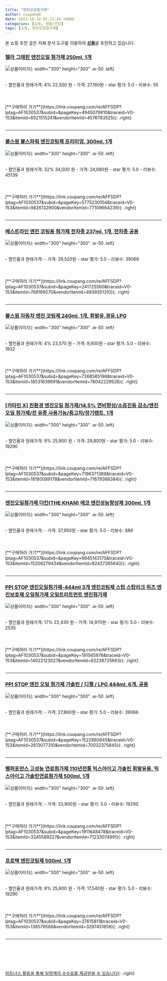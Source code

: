 ```yaml
---
title: "엔진오일첨가제"
author: coupang6
date: 2023-10-10 01:11:24 +0800
categories: [쇼핑, 생활/건강]
tags: [쇼핑, 엔진오일첨가제]
---
```


본 쇼핑 추천 글은 자체 분석 도구를 이용하여 [**상품**](https://link.coupang.com/a/bao1ui)을 추천하고 있습니다.

### [헬라 그래핀 엔진오일 첨가제 250ml, 1개](https://link.coupang.com/re/AFFSDP?lptag=AF1030537&subid=&pageKey=4945079810&traceid=V0-153&itemId=6521515241&vendorItemId=4576783525)

![상품이미지](https://thumbnail7.coupangcdn.com/thumbnails/remote/230x230ex/image/retail/images/22155258826805-7658b018-66d1-4065-9eb4-f0ae050c0fa7.jpg){: width="300" height="300" .w-50 .left}


<br>
- 할인율과 원래가격: 4%  22,500   원
- 가격: 27,160원
- star 평가: 5.0
- 리뷰수: 55
<br>
<br>
<br>
<br>
[**구매하러 가기**](https://link.coupang.com/re/AFFSDP?lptag=AF1030537&subid=&pageKey=4945079810&traceid=V0-153&itemId=6521515241&vendorItemId=4576783525){: .right}
<br>
<br>

---

### [불스원 불스파워 엔진코팅제 프리미엄, 300ml, 1개](https://link.coupang.com/re/AFFSDP?lptag=AF1030537&subid=&pageKey=5775230104&traceid=V0-153&itemId=9826132900&vendorItemId=77109664239)

![상품이미지](https://thumbnail8.coupangcdn.com/thumbnails/remote/230x230ex/image/rs_quotation_api/ndbghudq/fa36328812394d63a8ee80ed50c241a0.jpg){: width="300" height="300" .w-50 .left}


<br>
- 할인율과 원래가격: 32%  34,000   원
- 가격: 24,680원
- star 평가: 5.0
- 리뷰수: 45139
<br>
<br>
<br>
<br>
[**구매하러 가기**](https://link.coupang.com/re/AFFSDP?lptag=AF1030537&subid=&pageKey=5775230104&traceid=V0-153&itemId=9826132900&vendorItemId=77109664239){: .right}
<br>
<br>

---

### [베스트라인 엔진 코팅용 첨가제 전차종 237ml, 1개, 전차종 공용](https://link.coupang.com/re/AFFSDP?lptag=AF1030537&subid=&pageKey=241725560&traceid=V0-153&itemId=768169270&vendorItemId=4939351310)

![상품이미지](https://thumbnail10.coupangcdn.com/thumbnails/remote/230x230ex/image/retail/images/682037024585842-1d054577-6402-491c-8d78-c4d3c7b4b596.jpg){: width="300" height="300" .w-50 .left}


<br>
- 할인율과 원래가격: 
- 가격: 29,520원
- star 평가: 5.0
- 리뷰수: 39066
<br>
<br>
<br>
<br>
[**구매하러 가기**](https://link.coupang.com/re/AFFSDP?lptag=AF1030537&subid=&pageKey=241725560&traceid=V0-153&itemId=768169270&vendorItemId=4939351310){: .right}
<br>
<br>

---

### [불스원 자동차 엔진 코팅제 240ml, 1개, 휘발유,경유,LPG](https://link.coupang.com/re/AFFSDP?lptag=AF1030537&subid=&pageKey=7268565196&traceid=V0-153&itemId=18531639691&vendorItemId=78042229526)

![상품이미지](https://thumbnail9.coupangcdn.com/thumbnails/remote/230x230ex/image/retail/images/5044489057357617-0fe881b6-3535-4765-a062-dd1a5f5eca71.jpg){: width="300" height="300" .w-50 .left}


<br>
- 할인율과 원래가격: 4%  23,570   원
- 가격: 9,900원
- star 평가: 5.0
- 리뷰수: 1932
<br>
<br>
<br>
<br>
[**구매하러 가기**](https://link.coupang.com/re/AFFSDP?lptag=AF1030537&subid=&pageKey=7268565196&traceid=V0-153&itemId=18531639691&vendorItemId=78042229526){: .right}
<br>
<br>

---

### [[카타민 X] 친환경 엔진오일 첨가제/14.5% 연비향상/소음진동 감소/엔진오일 첨가제/전 유종 사용가능/중고차/장기렌트, 1개](https://link.coupang.com/re/AFFSDP?lptag=AF1030537&subid=&pageKey=7196371389&traceid=V0-153&itemId=18180089178&vendorItemId=71679368384)

![상품이미지](https://thumbnail6.coupangcdn.com/thumbnails/remote/230x230ex/image/vendor_inventory/1607/7feebd34bf5d5b0a3e36711c6d223f27d9178c01b999da94efe4832d476c.jpg){: width="300" height="300" .w-50 .left}


<br>
- 할인율과 원래가격: 9%  25,900   원
- 가격: 29,800원
- star 평가: 5.0
- 리뷰수: 19290
<br>
<br>
<br>
<br>
[**구매하러 가기**](https://link.coupang.com/re/AFFSDP?lptag=AF1030537&subid=&pageKey=7196371389&traceid=V0-153&itemId=18180089178&vendorItemId=71679368384){: .right}
<br>
<br>

---

### [엔진오일첨가제 더칸(THE KHAN) 에코 엔진성능향상제 300ml, 1개](https://link.coupang.com/re/AFFSDP?lptag=AF1030537&subid=&pageKey=6645143175&traceid=V0-153&itemId=15206279434&vendorItemId=82427365640)

![상품이미지](https://thumbnail8.coupangcdn.com/thumbnails/remote/230x230ex/image/vendor_inventory/d701/1a1f7bb201148cdf31b452036218933ff36911604ac25d4c0f68945bf202.jpg){: width="300" height="300" .w-50 .left}


<br>
- 할인율과 원래가격: 
- 가격: 37,950원
- star 평가: 5.0
- 리뷰수: 889
<br>
<br>
<br>
<br>
[**구매하러 가기**](https://link.coupang.com/re/AFFSDP?lptag=AF1030537&subid=&pageKey=6645143175&traceid=V0-153&itemId=15206279434&vendorItemId=82427365640){: .right}
<br>
<br>

---

### [PPI STOP 엔진오일첨가제-444ml 3개 엔진코팅제 스탑 스탑리크 위즈 엔진보호제 오일첨가제 오일트리트먼트 엔진첨가제](https://link.coupang.com/re/AFFSDP?lptag=AF1030537&subid=&pageKey=191565976&traceid=V0-153&itemId=14022123027&vendorItemId=83238725663)

![상품이미지](https://thumbnail8.coupangcdn.com/thumbnails/remote/230x230ex/image/vendor_inventory/6adb/957ff6d15427b9f9f78a351a59642168768ed4c8696c2438fe5e381b0206.jpg){: width="300" height="300" .w-50 .left}


<br>
- 할인율과 원래가격: 17%  22,430   원
- 가격: 14,970원
- star 평가: 5.0
- 리뷰수: 2535
<br>
<br>
<br>
<br>
[**구매하러 가기**](https://link.coupang.com/re/AFFSDP?lptag=AF1030537&subid=&pageKey=191565976&traceid=V0-153&itemId=14022123027&vendorItemId=83238725663){: .right}
<br>
<br>

---

### [PPI STOP 엔진 오일 첨가제 가솔린 / 디젤 / LPG 444ml, 6개, 공용](https://link.coupang.com/re/AFFSDP?lptag=AF1030537&subid=&pageKey=1522860645&traceid=V0-153&itemId=2613077310&vendorItemId=70032375845)

![상품이미지](https://thumbnail9.coupangcdn.com/thumbnails/remote/230x230ex/image/vendor_inventory/2faf/560d9a6761e91ea27dd71db37e303433b11327b150d103e11668f4835c59.jpg){: width="300" height="300" .w-50 .left}


<br>
- 할인율과 원래가격: 
- 가격: 27,860원
- star 평가: 5.0
- 리뷰수: 39066
<br>
<br>
<br>
<br>
[**구매하러 가기**](https://link.coupang.com/re/AFFSDP?lptag=AF1030537&subid=&pageKey=1522860645&traceid=V0-153&itemId=2613077310&vendorItemId=70032375845){: .right}
<br>
<br>

---

### [벨퍼포먼스 고성능 연료첨가제 110년전통 믹스아이고 가솔린 휘발유용, 믹스아이고 가솔린연료첨가제 500ml, 1개](https://link.coupang.com/re/AFFSDP?lptag=AF1030537&subid=&pageKey=1911648478&traceid=V0-153&itemId=3245589227&vendorItemId=71233074891)

![상품이미지](https://thumbnail8.coupangcdn.com/thumbnails/remote/230x230ex/image/vendor_inventory/a859/3eaa0f557ae1d4f4368233eb2cf496bb93022b9c159040b1598f9c5a4784.jpg){: width="300" height="300" .w-50 .left}


<br>
- 할인율과 원래가격: 
- 가격: 33,900원
- star 평가: 5.0
- 리뷰수: 19290
<br>
<br>
<br>
<br>
[**구매하러 가기**](https://link.coupang.com/re/AFFSDP?lptag=AF1030537&subid=&pageKey=1911648478&traceid=V0-153&itemId=3245589227&vendorItemId=71233074891){: .right}
<br>
<br>

---

### [프로텍 엔진코팅제 500ml, 1개](https://link.coupang.com/re/AFFSDP?lptag=AF1030537&subid=&pageKey=37615811&traceid=V0-153&itemId=138579566&vendorItemId=3297451856)

![상품이미지](https://thumbnail8.coupangcdn.com/thumbnails/remote/230x230ex/image/product/image/vendoritem/2019/01/31/3297451856/963fb810-08ae-4304-a2ff-366d41eb8fd7.jpg){: width="300" height="300" .w-50 .left}


<br>
- 할인율과 원래가격: 9%  25,900   원
- 가격: 17,540원
- star 평가: 5.0
- 리뷰수: 19290
<br>
<br>
<br>
<br>
[**구매하러 가기**](https://link.coupang.com/re/AFFSDP?lptag=AF1030537&subid=&pageKey=37615811&traceid=V0-153&itemId=138579566&vendorItemId=3297451856){: .right}
<br>
<br>

---
<br><br><br><br><br> [파트너스 활동을 통해 일정액의 수수료를 제공받을 수 있습니다](https://link.coupang.com/a/bao1ui){: .right}
